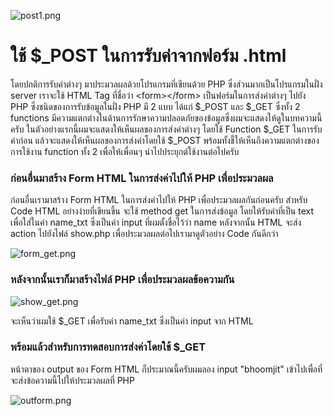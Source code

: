 ![post1.png](https://peegonggoy.github.io/Code4SecWeek/PicCode4Sec/post1.png)
# ใช้ $_POST ในการรับค่าจากฟอร์ม .html
โดยปกติการรับค่าต่างๆ มาประมวลผลด้วยโปรแกรมที่เขียนด้วย PHP ซึ่งส่วนมากเป็นโปรแกรมในฝั่ง server เราจะใช้ HTML Tag ที่ชื่อว่า \<form>\</form> เป็นฟอร์มในการส่งค่าต่างๆ ไปยัง PHP ซึ่งชนิดของการรับข้อมูลในฝั่ง PHP มี 2 แบบ ได้แก่ $_POST และ $_GET ซึ่งทั้ง 2 functions มีความแตกต่างในด้านการรักษาความปลอดภัยของข้อมูลซึ่งผมจะแสดงให้ดูในบทความนี้ครับ ในตัวอย่างแรกนี้ผมจะแสดงให้เห็นผลของการส่งค่าต่างๆ โดยใช้ Function $_GET ในการรับค่าก่อน แล้วจะแสดงให้เห็นผลของการส่งค่าโดยใช้ $_POST พร้อมทั้งชี้ให้เห็นถึงความแตกต่างของการใช้งาน function ทั้ง 2 เพื่อให้เพื่อนๆ นำไปประยุกต์ใช้งานต่อไปครับ
### ก่อนอื่นมาสร้าง Form HTML ในการส่งค่าไปให้ PHP เพื่อประมวลผล
ก่อนอื่นเรามาสร้าง Form HTML ในการส่งค่าไปให้ PHP เพื่อประมวลผลกันก่อนครับ สำหรับ Code HTML อย่างง่ายที่เขียนขึ้น จะใช้ method get ในการส่งข้อมูล โดยให้รับค่าที่เป็น text เพื่อใส่ในค่า name_txt ซึ่งเป็นค่า input ที่ผมตั้งชื่อไว้ว่า name หลังจากนั้น HTML จะส่ง action ไปยังไฟล์ show.php เพื่อประมวลผลต่อไปเรามาดูตัวอย่าง Code กันดีกว่า

![form_get.png](https://peegonggoy.github.io/Code4SecWeek/PicCode4Sec/form_get.png)

### หลังจากนั้นเราก็มาสร้างไฟล์ PHP เพื่อประมวลผลข้อความกัน

![show_get.png](https://peegonggoy.github.io/Code4SecWeek/PicCode4Sec/show_get.png) 

จะเห็นว่าผมใช้ $_GET เพื่อรับค่า name_txt ซึ่งเป็นค่า input จาก HTML

### พร้อมแล้วสำหรับการทดสอบการส่งค่าโดยใช้ $_GET
หน้าตาของ output ของ Form HTML ก็ประมาณนี้ครับผมลอง input "bhoomjit" เข้าไปเพื่อที่จะส่งข้อความนี้ไปให้ประมวลผลที่ PHP

![outform.png](https://peegonggoy.github.io/Code4SecWeek/PicCode4Sec/outform.png)




